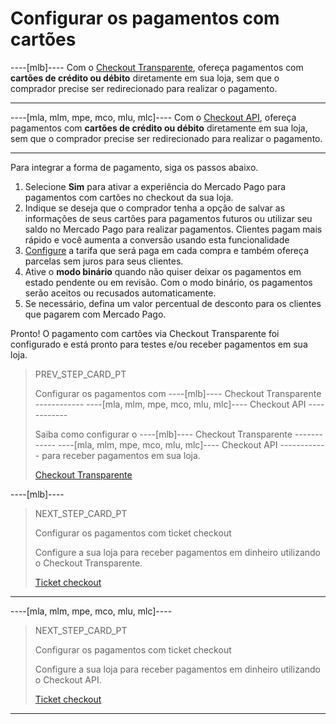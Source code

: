 # Configurar os pagamentos com cartões

----[mlb]----
Com o [Checkout Transparente](/developers/pt/guides/checkout-api/introduction), ofereça pagamentos com **cartões de crédito ou débito** diretamente em sua loja, sem que o comprador precise ser redirecionado para realizar o pagamento.

------------

----[mla, mlm, mpe, mco, mlu, mlc]----
Com o [Checkout API](/developers/pt/guides/checkout-api/introduction), ofereça pagamentos com **cartões de crédito ou débito** diretamente em sua loja, sem que o comprador precise ser redirecionado para realizar o pagamento.

------------
 
Para integrar a forma de pagamento, siga os passos abaixo.

1. Selecione **Sim** para ativar a experiência do Mercado Pago para pagamentos com cartões no checkout da sua loja. 
2. Indique se deseja que o comprador tenha a opção de salvar as informações de seus cartões para pagamentos futuros ou utilizar seu saldo no Mercado Pago para realizar pagamentos. Clientes pagam mais rápido e você aumenta a conversão usando esta funcionalidade
3. [Configure](https://www.mercadopago.com.br/costs-section#from-section=menu) a tarifa que será paga em cada compra e também ofereça parcelas sem juros para seus clientes.
4. Ative o **modo binário** quando não quiser deixar os pagamentos em estado pendente ou em revisão. Com o modo binário, os pagamentos serão aceitos ou recusados automaticamente.
5. Se necessário, defina um valor percentual de desconto para os clientes que pagarem com Mercado Pago.

Pronto! O pagamento com cartões via Checkout Transparente foi configurado e está pronto para testes e/ou receber pagamentos em sua loja.

> PREV_STEP_CARD_PT
>
> Configurar os pagamentos com ----[mlb]---- Checkout Transparente ------------ ----[mla, mlm, mpe, mco, mlu, mlc]---- Checkout API ------------
>
> Saiba como configurar o ----[mlb]---- Checkout Transparente ------------ ----[mla, mlm, mpe, mco, mlu, mlc]---- Checkout API ------------ para receber pagamentos em sua loja.
>
> [Checkout Transparente](/developers/pt/docs/prestashop/payment-configuration/checkout-api/introduction)

----[mlb]----
> NEXT_STEP_CARD_PT
>
> Configurar os pagamentos com ticket checkout
>
> Configure a sua loja para receber pagamentos em dinheiro utilizando o Checkout Transparente.
>
> [Ticket checkout](/developers/pt/docs/prestashop/payment-configuration/checkout-api/ticket-checkout)
------------

----[mla, mlm, mpe, mco, mlu, mlc]----
> NEXT_STEP_CARD_PT
>
> Configurar os pagamentos com ticket checkout
>
> Configure a sua loja para receber pagamentos em dinheiro utilizando o Checkout API.
>
> [Ticket checkout](/developers/pt/docs/prestashop/payment-configuration/checkout-api/ticket-checkout)
------------